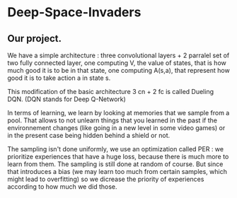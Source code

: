 Deep-Space-Invaders
===================

Our project.
------------ 

We have a simple architecture : three convolutional layers + 2 parralel set of two fully connected layer, one computing V, the value of states, that is how much good it is to be in that state, one computing A(s,a), that represent how good it is to take action a in state s.

This modification of the basic architecture 3 cn + 2 fc is called Dueling DQN. (DQN stands for Deep Q-Network)

In terms of learning, we learn by looking at memories that we sample from a pool. That allows to not unlearn things that you learned in the past if the environnement changes (like going in a new level in some video games) or in the present case being hidden behind a shield or not.

The sampling isn't done uniformly, we use an optimization called PER : we prioritize experiences that have a huge loss, because there is much more to learn from them. The sampling is still done at random of course. But since that introduces a bias (we may learn too much from certain samples, which might lead to overfitting) so we dicrease the priority of experiences according to how much we did those.
